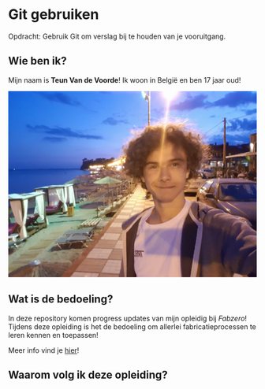 # Git gebruiken

Opdracht: Gebruik Git om verslag bij te houden van je vooruitgang.


## Wie ben ik?

Mijn naam is **Teun Van de Voorde**!
Ik woon in België en ben 17 jaar oud!

![Foto Teun](/assets/foto1.jpg)

## Wat is de bedoeling?

In deze repository komen progress updates van mijn opleidig bij *Fabzero*!
Tijdens deze opleiding is het de bedoeling om allerlei fabricatieprocessen te leren kennen en toepassen!

Meer info vind je [hier](https://ingegnomakerspace.github.io/inclusievekets/services/FabZero/)!

## Waarom volg ik deze opleiding?



